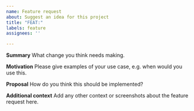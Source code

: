 ```yaml
---
name: Feature request
about: Suggest an idea for this project
title: "FEAT:"
labels: feature
assignees: ''

---
```


**Summary**
What change you think needs making.

**Motivation**
Please give examples of your use case, e.g. when would you use this.

**Proposal**
How do you think this should be implemented?

**Additional context**
Add any other context or screenshots about the feature request here.
